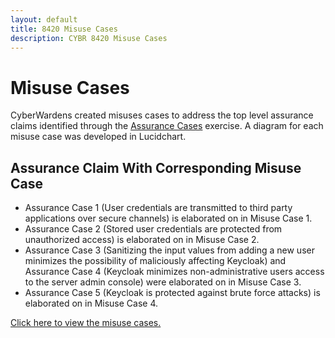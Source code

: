 ```yaml
---
layout: default
title: 8420 Misuse Cases
description: CYBR 8420 Misuse Cases
---
```

Misuse Cases
============
CyberWardens created misuses cases to address the top level assurance claims identified through the <a href="https://daniellucier.github.io/CYBER8420-SemesterProject/misc/pages/AssuranceCases.html">Assurance Cases</a> exercise. A diagram for each misuse case was developed in Lucidchart. 

Assurance Claim With Corresponding Misuse Case
----------------------------------------------
<ul>
  <li>Assurance Case 1 (User credentials are transmitted to third party applications over secure channels) is elaborated on in Misuse Case 1.</li>
  <li>Assurance Case 2 (Stored user credentials are protected from unauthorized access) is elaborated on in Misuse Case 2.</li>
  <li>Assurance Case 3 (Sanitizing the input values from adding a new user minimizes the possibility of maliciously affecting Keycloak) and Assurance Case 4 (Keycloak minimizes non-administrative users access to the server admin console) were elaborated on in Misuse Case 3.</li>
  <li>Assurance Case 5 (Keycloak is protected against brute force attacks) is elaborated on in Misuse Case 4.</li>
</ul>

<a href="https://www.lucidchart.com/documents/view/e31604af-862d-434b-a74c-e7850cc35a5d">Click here to view the misuse cases.</a>
